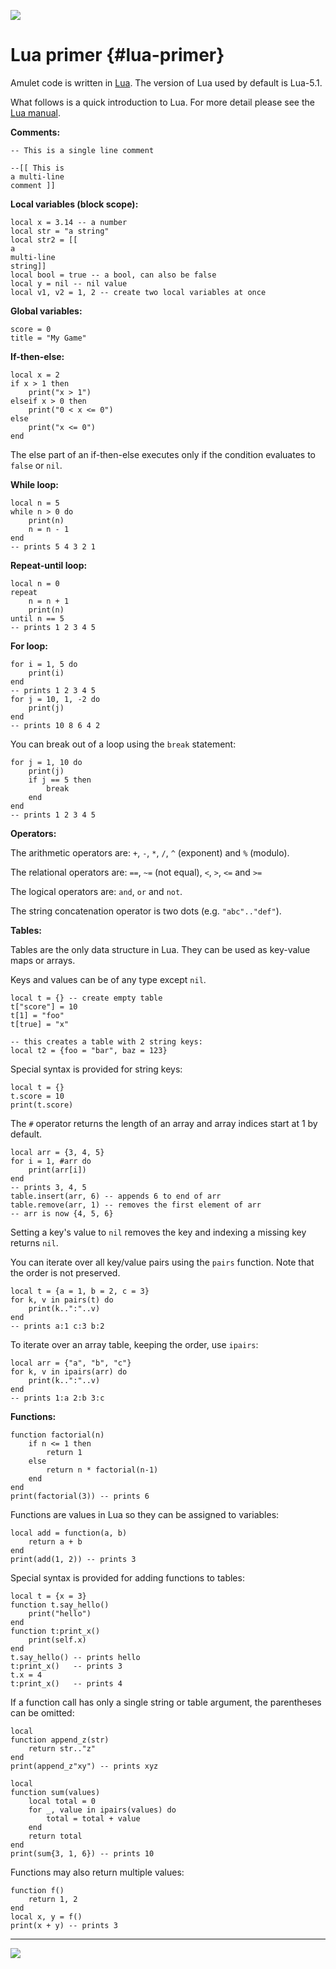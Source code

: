 
![](images/screenshot7.jpg)

# Lua primer {#lua-primer}

Amulet code is written in [Lua](http://www.lua.org).
The version of Lua used by default is Lua-5.1.

What follows is a quick introduction to Lua. For more detail please
see the
[Lua manual](http://www.lua.org/manual/5.1/).

**Comments:**

~~~ {.lua}
-- This is a single line comment

--[[ This is
a multi-line
comment ]]
~~~

**Local variables (block scope):**

~~~ {.lua}
local x = 3.14 -- a number
local str = "a string"
local str2 = [[
a
multi-line
string]]
local bool = true -- a bool, can also be false
local y = nil -- nil value
local v1, v2 = 1, 2 -- create two local variables at once
~~~

**Global variables:**

~~~ {.lua}
score = 0
title = "My Game"
~~~

**If-then-else:**

~~~ {.lua}
local x = 2
if x > 1 then
    print("x > 1")
elseif x > 0 then
    print("0 < x <= 0")
else
    print("x <= 0")
end
~~~

The else part of an if-then-else executes
only if the condition evaluates to `false` or `nil`.

**While loop:**

~~~ {.lua}
local n = 5
while n > 0 do
    print(n)
    n = n - 1
end
-- prints 5 4 3 2 1
~~~

**Repeat-until loop:**

~~~ {.lua}
local n = 0
repeat
    n = n + 1
    print(n)
until n == 5
-- prints 1 2 3 4 5
~~~

**For loop:**

~~~ {.lua}
for i = 1, 5 do
    print(i)
end
-- prints 1 2 3 4 5
for j = 10, 1, -2 do
    print(j)
end
-- prints 10 8 6 4 2
~~~

You can break out of a loop using the `break` statement:

~~~ {.lua}
for j = 1, 10 do
    print(j)
    if j == 5 then
        break
    end
end
-- prints 1 2 3 4 5
~~~

**Operators:**

The arithmetic operators are: `+`, `-`, `*`, `/`, `^` (exponent) and `%` (modulo).

The relational operators are: `==`, `~=` (not equal), `<`, `>`, `<=` and `>=`

The logical operators are: `and`, `or` and `not`.

The string concatenation operator is two dots (e.g. `"abc".."def"`).

**Tables:**

Tables are the only data structure in Lua.
They can be used as key-value maps or arrays.

Keys and values can be of any type except `nil`.

~~~ {.lua}
local t = {} -- create empty table
t["score"] = 10
t[1] = "foo"
t[true] = "x"

-- this creates a table with 2 string keys:
local t2 = {foo = "bar", baz = 123}
~~~

Special syntax is provided for string keys:

~~~ {.lua}
local t = {}
t.score = 10
print(t.score)
~~~

The `#` operator returns the length of an array and array indices start at 1 by
default.

~~~ {.lua}
local arr = {3, 4, 5}
for i = 1, #arr do
    print(arr[i])
end
-- prints 3, 4, 5
table.insert(arr, 6) -- appends 6 to end of arr
table.remove(arr, 1) -- removes the first element of arr
-- arr is now {4, 5, 6}
~~~

Setting a key's value to `nil` removes the key
and indexing a missing key returns `nil`.

You can iterate over all key/value pairs using the `pairs` function.
Note that the order is not preserved.

~~~ {.lua}
local t = {a = 1, b = 2, c = 3}
for k, v in pairs(t) do
    print(k..":"..v)
end
-- prints a:1 c:3 b:2
~~~

To iterate over an array table, keeping the order, use `ipairs`:

~~~ {.lua}
local arr = {"a", "b", "c"}
for k, v in ipairs(arr) do
    print(k..":"..v)
end
-- prints 1:a 2:b 3:c
~~~

**Functions:**

~~~ {.lua}
function factorial(n)
    if n <= 1 then
        return 1
    else
        return n * factorial(n-1)
    end
end
print(factorial(3)) -- prints 6
~~~

Functions are values in Lua so they can be assigned to variables:

~~~ {.lua}
local add = function(a, b)
    return a + b
end
print(add(1, 2)) -- prints 3
~~~

Special syntax is provided for adding functions
to tables:

~~~ {.lua}
local t = {x = 3}
function t.say_hello()
    print("hello")
end
function t:print_x()
    print(self.x)
end
t.say_hello() -- prints hello
t:print_x()   -- prints 3
t.x = 4
t:print_x()   -- prints 4
~~~

If a function call has only a single string or
table argument, the parentheses can be omitted:

~~~ {.lua}
local
function append_z(str)
    return str.."z"
end
print(append_z"xy") -- prints xyz

local
function sum(values)
    local total = 0
    for _, value in ipairs(values) do
        total = total + value
    end
    return total
end
print(sum{3, 1, 6}) -- prints 10
~~~

Functions may also return multiple values:

~~~ {.lua}
function f()
    return 1, 2
end
local x, y = f()
print(x + y) -- prints 3
~~~

-------------------

![](images/screenshot6.jpg)

